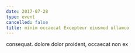 ```yaml
---
date: 2017-07-28
type: event
cancelled: false
title: minim occaecat Excepteur eiusmod ullamco
---
```

consequat. dolore dolor proident, occaecat non ex